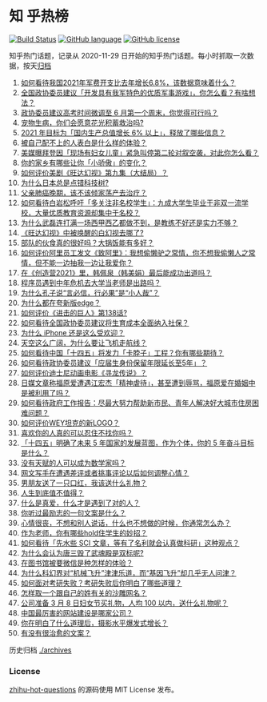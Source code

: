 # 知 乎热榜
[![Build Status](https://github.com/ToWeLong/zhihu-hot-questions/workflows/CI/badge.svg)](https://github.com/ToWeLong/zhihu-hot-questions/actions)
[![GitHub language](https://img.shields.io/badge/language-golang-orange.svg)](https://golang.org/)
[![GitHub license](https://img.shields.io/github/license/ToWeLong/zhihu-hot-questions)](https://github.com/ToWeLong/zhihu-hot-questions/blob/main/LICENSE)

知乎热门话题，记录从 2020-11-29 日开始的知乎热门话题。每小时抓取一次数据，按天[归档](./archives)

<!-- BEGIN -->

1. [如何看待我国2021年军费开支比去年增长6.8%，该数据意味着什么？](https://www.zhihu.com/question/447716140)
1. [全国政协委员建议「开发具有我军特色的优质军事游戏」，你怎么看？有啥想法？](https://www.zhihu.com/question/447713024)
1. [政协委员建议高考时间微调至 6 月第一个周末，你觉得可行吗？](https://www.zhihu.com/question/447599285)
1. [宠物生病，你们会愿意花光积蓄救治吗?](https://www.zhihu.com/question/425005227)
1. [2021 年目标为「国内生产总值增长 6% 以上」，释放了哪些信息？](https://www.zhihu.com/question/447676515)
1. [被自己配不上的人表白是什么样的体验？](https://www.zhihu.com/question/28398875)
1. [美媒曝拜登因「现场有妇女儿童」紧急叫停第二轮对叙空袭，对此你怎么看？](https://www.zhihu.com/question/447793558)
1. [你的家乡有哪些让你「小骄傲」的变化？](https://www.zhihu.com/question/447184809)
1. [如何评价美剧《旺达幻视》第九集（大结局）？](https://www.zhihu.com/question/446803617)
1. [为什么日本总是点错科技树?](https://www.zhihu.com/question/327279221)
1. [父亲肺癌晚期，该不该倾家荡产去治疗？](https://www.zhihu.com/question/446433748)
1. [如何看待白岩松呼吁「多关注非名校学生」：九成大学生毕业于非双一流学校，大量优质教育资源却集中于名校？](https://www.zhihu.com/question/447502298)
1. [为什么武磊连打满一场西甲西乙都做不到，是教练不好还是实力不够？](https://www.zhihu.com/question/445369676)
1. [《旺达幻视》中被唤醒的白幻视去哪了?](https://www.zhihu.com/question/447782903)
1. [部队的伙食真的很好吗？大锅饭能有多好？](https://www.zhihu.com/question/441827814)
1. [如何评价阿里员工发文《致阿里》：我想偷懒驴之常情，你不想我偷懒人之常情，但不能一边抽我一边让我爱你？](https://www.zhihu.com/question/447760592)
1. [在《创造营2021》里，韩佩泉（韩美娟）最后能成功出道吗？](https://www.zhihu.com/question/446747728)
1. [程序员遇到中年危机去大学当老师是出路吗？](https://www.zhihu.com/question/447469652)
1. [为什么孔子说“言必信，行必果”是“小人哉”？](https://www.zhihu.com/question/447456514)
1. [为什么都在夸新版edge？](https://www.zhihu.com/question/385302999)
1. [如何评价《进击的巨人》第138话?](https://www.zhihu.com/question/447831579)
1. [如何看待全国政协委员建议将生育成本全面纳入社保？](https://www.zhihu.com/question/447719402)
1. [为什么 iPhone 还是这么受欢迎？](https://www.zhihu.com/question/430965272)
1. [天空这么广阔，为什么要让飞机走航线？](https://www.zhihu.com/question/47230743)
1. [如何看待中国「十四五」将发力「卡脖子」工程？你有哪些期待？](https://www.zhihu.com/question/447374901)
1. [如何看待政协委员建议「应届生身份保留年限延长至5年」？](https://www.zhihu.com/question/447845568)
1. [如何评价迪士尼动画电影《寻龙传说》？](https://www.zhihu.com/question/447497828)
1. [日媒文章称福原爱遭遇江宏杰「精神虐待」，甚至遭到辱骂，福原爱在婚姻中是被利用了吗？](https://www.zhihu.com/question/447558400)
1. [如何看待政府工作报告：尽最大努力帮助新市民、青年人解决好大城市住房困难问题？](https://www.zhihu.com/question/447683130)
1. [如何评价WEY坦克的新LOGO？](https://www.zhihu.com/question/447693450)
1. [喜欢你的人真的可以忍住不找你吗？](https://www.zhihu.com/question/433052807)
1. [「十四五」明确了未来 5 年国家的发展蓝图，作为个体，你的 5 年奋斗目标是什么？](https://www.zhihu.com/question/447189057)
1. [没有天赋的人可以成为数学家吗？](https://www.zhihu.com/question/445424468)
1. [网文写手在遭遇差评或者挑事评论以后如何调整心情？](https://www.zhihu.com/question/442979499)
1. [男朋友送了一只口红，我该送什么礼物？](https://www.zhihu.com/question/304702389)
1. [人生到底值不值得？](https://www.zhihu.com/question/307311764)
1. [什么是真爱，什么才是遇到了对的人？](https://www.zhihu.com/question/344181143)
1. [你听过最励志的一句文案是什么？](https://www.zhihu.com/question/437716992)
1. [心情很丧，不想和别人说话，什么也不想做的时候，你通常怎么办？](https://www.zhihu.com/question/441728050)
1. [作为老师，你有哪些hold住学生的妙招？](https://www.zhihu.com/question/364314856)
1. [如何看待「先水些 SCI 文章，等有了名利就会认真做科研」这种观点？](https://www.zhihu.com/question/447208754)
1. [为什么会认为唐三毁了武魂殿是双标呢?](https://www.zhihu.com/question/447122036)
1. [在图书馆被要微信是种怎样的体验？](https://www.zhihu.com/question/363156843)
1. [为什么科幻界对“机械飞升”津津乐道，而“基因飞升”却几乎无人问津？](https://www.zhihu.com/question/441417478)
1. [如何面对考研失败？考研失败后你明白了哪些道理？](https://www.zhihu.com/question/447520725)
1. [怎样取一个跟自己的姓有关的沙雕网名？](https://www.zhihu.com/question/447273744)
1. [公司准备 3 月 8 日妇女节买礼物，人均 100 以内，送什么礼物呢？](https://www.zhihu.com/question/445284756)
1. [中国最厉害的网站建设是哪家公司？](https://www.zhihu.com/question/22810354)
1. [你在明白了什么道理后，摄影水平爆发式增长？](https://www.zhihu.com/question/438725584)
1. [有没有很治愈的文案？](https://www.zhihu.com/question/442490819)

<!-- END -->

历史归档 [./archives](./archives)


### License
[zhihu-hot-questions](https://github.com/towelong/zhihu-hot-questions) 的源码使用 MIT License 发布。

